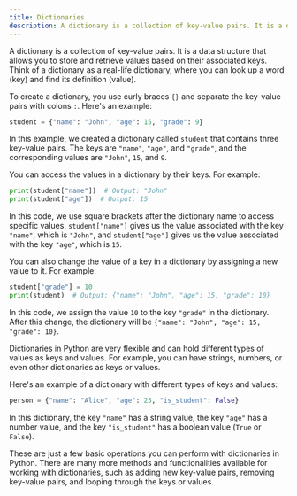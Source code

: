 ```yaml
---
title: Dictionaries
description: A dictionary is a collection of key-value pairs. It is a data structure that allows you to store and retrieve values based on their associated keys.
---
```


A dictionary is a collection of key-value pairs. It is a data structure that allows you to store and retrieve values based on their associated keys. Think of a dictionary as a real-life dictionary, where you can look up a word (key) and find its definition (value).

To create a dictionary, you use curly braces `{}` and separate the key-value pairs with colons `:`. Here's an example:

```python
student = {"name": "John", "age": 15, "grade": 9}
```

In this example, we created a dictionary called `student` that contains three key-value pairs. The keys are `"name"`, `"age"`, and `"grade"`, and the corresponding values are `"John"`, `15`, and `9`.

You can access the values in a dictionary by their keys. For example:

```python
print(student["name"])  # Output: "John"
print(student["age"])  # Output: 15
```

In this code, we use square brackets after the dictionary name to access specific values. `student["name"]` gives us the value associated with the key `"name"`, which is `"John"`, and `student["age"]` gives us the value associated with the key `"age"`, which is `15`.

You can also change the value of a key in a dictionary by assigning a new value to it. For example:

```python
student["grade"] = 10
print(student)  # Output: {"name": "John", "age": 15, "grade": 10}
```

In this code, we assign the value `10` to the key `"grade"` in the dictionary. After this change, the dictionary will be `{"name": "John", "age": 15, "grade": 10}`.

Dictionaries in Python are very flexible and can hold different types of values as keys and values. For example, you can have strings, numbers, or even other dictionaries as keys or values.

Here's an example of a dictionary with different types of keys and values:

```python
person = {"name": "Alice", "age": 25, "is_student": False}
```

In this dictionary, the key `"name"` has a string value, the key `"age"` has a number value, and the key `"is_student"` has a boolean value (`True` or `False`).

These are just a few basic operations you can perform with dictionaries in Python. There are many more methods and functionalities available for working with dictionaries, such as adding new key-value pairs, removing key-value pairs, and looping through the keys or values.
